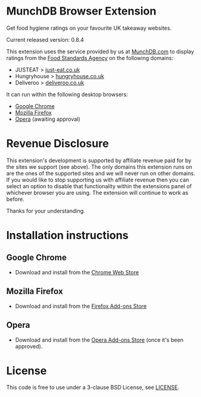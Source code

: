 # MunchDB Browser Extension

Get food hygiene ratings on your favourite UK takeaway websites.

Current released version: 0.8.4

This extension uses the service provided by us at [MunchDB.com][MunchDB] to
display ratings from the [Food Standards Agency][FSA] on the following
domains:

* JUSTEAT > [just-eat.co.uk][JUSTEAT]
* Hungryhouse > [hungryhouse.co.uk][Hungryhouse]
* Deliveroo > [deliveroo.co.uk][Deliveroo]

It can run within the following desktop browsers:

* [Google Chrome][Chrome]
* [Mozilla Firefox][Firefox]
* [Opera][Opera] (awaiting approval)

# Revenue Disclosure

This extension's development is supported by affiliate revenue paid
for by the sites we support (see above). The only domains this extension
runs on are the ones of the supported sites and we will never run on
other domains. If you would like to stop supporting us with affiliate
revenue then you can select an option to disable that functionality
within the extensions panel of whichever browser you are using. The
extension will continue to work as before.

Thanks for your understanding.

# Installation instructions

## Google Chrome

* Download and install from the [Chrome Web Store][Chrome]

## Mozilla Firefox

* Download and install from the [Firefox Add-ons Store][Firefox]

## Opera

* Download and install from the [Opera Add-ons Store][Opera] (once it's been approved).

# License

This code is free to use under a 3-clause BSD License, see [LICENSE][LICENSE].


[MunchDB]: https://munchdb.com "Food Hygiene ratings for JUSTEAT & Hungryhouse takeway websites"
[FSA]: http://fsa.gov.uk "The UK's Food Standards Agency"

[JUSTEAT]: http://www.just-eat.co.uk
[Hungryhouse]: https://hungryhouse.co.uk
[Deliveroo]: https://deliveroo.co.uk/

[Chrome]: https://chrome.google.com/webstore/detail/munchdb-food-hygiene-rati/diocoabnonklkkkmhchegbfjmekfjfpm
[Firefox]: https://addons.mozilla.org/en-US/firefox/addon/munchdb/
[Opera]: https://addons.opera.com/extensions/details/munchdb-food-hygiene-ratings-for-takeaways/

[LICENSE]: https://github.com/munchdb/munch-browser-extension/blob/master/LICENSE
